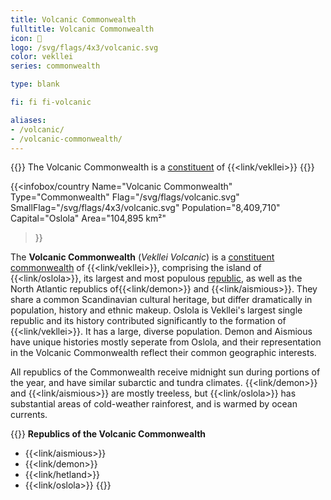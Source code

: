 ```yaml
---
title: Volcanic Commonwealth
fulltitle: Volcanic Commonwealth
icon: 🌹
logo: /svg/flags/4x3/volcanic.svg
color: vekllei
series: commonwealth

type: blank

fi: fi fi-volcanic

aliases:
- /volcanic/
- /volcanic-commonwealth/
---
```

{{<note series>}}
 The Volcanic Commonwealth is a [constituent](/constituents/) of {{<link/vekllei>}}
{{</note>}}

{{<infobox/country
   Name="Volcanic Commonwealth"
   Type="Commonwealth"
   Flag="/svg/flags/volcanic.svg"
   SmallFlag="/svg/flags/4x3/volcanic.svg"
   Population="8,409,710"
   Capital="Oslola"
   Area="104,895 km²"
 >}}

The <span class="fi fi-volcanic"></span> **Volcanic Commonwealth** (*Vekllei Volcanic*) is a [constituent commonwealth](/constituents/) of {{<link/vekllei>}}, comprising the island of {{<link/oslola>}}, its largest and most populous [republic](/republics/), as well as the North Atlantic republics of{{<link/demon>}} and {{<link/aismious>}}. They share a common Scandinavian cultural heritage, but differ dramatically in population, history and ethnic makeup. Oslola is Vekllei's largest single republic and its history contributed significantly to the formation of {{<link/vekllei>}}. It has a large, diverse population. Demon and Aismious have unique histories mostly seperate from Oslola, and their representation in the Volcanic Commonwealth reflect their common geographic interests.

All republics of the Commonwealth receive midnight sun during portions of the year, and have similar subarctic and tundra climates. {{<link/demon>}} and {{<link/aismious>}} are mostly treeless, but {{<link/oslola>}} has substantial areas of cold-weather rainforest, and is warmed by ocean currents.

{{<note panel>}}
**Republics of the Volcanic Commonwealth**

* {{<link/aismious>}}
* {{<link/demon>}}
* {{<link/hetland>}}
* {{<link/oslola>}}
{{</note>}}